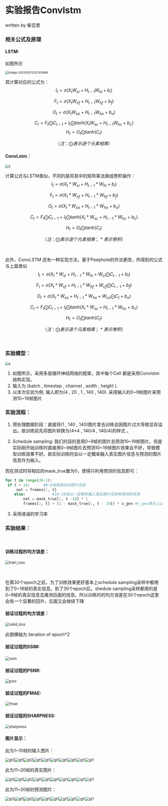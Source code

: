 # 实验报告Convlstm

written by 柴百里



### 相关公式及原理



#### LSTM:



如图所示

<img src="https://github.com/Monaco12138/my_convlstm/photo/image-20210507202743689" alt="image-20210507202743689" style="zoom: 67%;" />



其计算对应的公式为：
$$
I_t = \sigma( X_t W_{xi} + H_{t-1}W_{hi} + b_i  )
$$

$$
F_t = \sigma( X_t W_{xf} + H_{t-1}W_{hf} + b_f  )
$$

$$
O_t = \sigma( X_t W_{xo} + H_{t-1}W_{ho} + b_o  )
$$

$$
C_t = F_t\bigodot C_{t-1} + I_t \bigodot tanh( X_t W_{xc} + H_{t-1}W_{hc} + b_c  )
$$
$$
H_t = O_t\bigodot tanh(C_t)
$$


$$
（注：\bigodot 表示逐个元素相乘）
$$


#### ConvLstm：



<img src="D:\Desktop\大三下\Lab\ReportLstm\5.png" alt="5" style="zoom:67%;" />



计算公式与LSTM类似，不同的是将其中的矩阵乘法换成卷积操作：
$$
I_t = \sigma( X_t* W_{xi} + H_{t-1}*W_{hi} + b_i  )
$$

$$
F_t = \sigma( X_t *W_{xf} + H_{t-1}*W_{hf} + b_f  )
$$

$$
O_t = \sigma( X_t* W_{xo} + H_{t-1}*W_{ho} + b_o  )
$$

$$
C_t = F_t\bigodot C_{t-1} + I_t \bigodot tanh( X_t *W_{xc} + H_{t-1}*W_{hc} + b_c  )
$$

$$
H_t = O_t\bigodot tanh(C_t)
$$

$$
（注：\bigodot 表示逐个元素相乘 ；*表示卷积）
$$

​				



此外，ConvLSTM 还有一种实现方法，基于Peephole的作法更改，所得到的公式与上面类似
$$
I_t = \sigma( X_t* W_{xi} + H_{t-1}*W_{hi} + W_{ci}\bigodot C_{t-1}+ b_i  )
$$

$$
F_t = \sigma( X_t *W_{xf} + H_{t-1}*W_{hf} + W_{cf}\bigodot C_{t-1} + b_f  )
$$

$$
O_t = \sigma( X_t* W_{xo} + H_{t-1}*W_{ho} + W_{co}\bigodot C_{t}+ b_o  )
$$

$$
C_t = F_t\bigodot C_{t-1} + I_t \bigodot tanh( X_t *W_{xc} + H_{t-1}*W_{hc} + b_c  )
$$

$$
H_t = O_t\bigodot tanh(C_t)
$$

$$
（注：\bigodot 表示逐个元素相乘 ；*表示卷积）
$$

​		

### 实验模型：



<img src="D:\Desktop\大三下\Lab\ReportLstm\6.png" alt="6" style="zoom:67%;" />



1. 如图所示，采用多层循环神经网络的框架，其中每个Cell 都是采用Convlstm结构实现。
2. 输入为 (batch , timestep , channel , width , height ).
3. 以本次实验为例, 输入即为(4 , 20 , 1 , 140 , 140). 采用输入的0~9帧图片来预测10~19帧图片



### 实验流程：

1.  预处理数据阶段：直接将(1 , 140 , 140)图片拿去训练会因图片过大导致显存溢出。故训练前先将图片转换为(4*4 , 140/4 , 140/4)的样式 。

   

2.  Schedule sampling:  我们的目的是用0~9帧的图片去预测10~19帧图片。但是实际刚开始训练时直接用0~9帧图片去预测10~19帧图片效果会不好，导致模型训练效果不好。故实际训练时会以一定概率融入真实图片信息与预测的图片信息作为输入。

   而在测试时将相应的mask_true置为0，使得只利用预测的信息即可：
   
   ```python
   for t in range(20-1):
   	if t < 10:		#0~9帧用真实的图片信息
       	net = frames[:, t] 
       else:			#10~18帧以一定概率融入真实图片信息和预测的信息
           net = mask_true[:, t -10] * \
           frames[:, t] + (1 - mask_true[:, t - 10]) * x_gen #x_gen表示上以帧预测的图片
   ```



3. 采用递减的学习率







### 实验结果：

​	

#### 训练过程的均方误差：

<img src="D:\Desktop\大三下\Lab\my_convlstm_Tianhe\radarResult\loss\test\loss.png" alt="train_loss" style="zoom: 80%;" />

​	

在第30个epoch之前，为了训练效果更好基本上schedule sampling采样中都用到了0~18帧的真实信息。到了30个epoch后，shedule sampling采样都用的是0~9帧的真实信息去推测后面的信息。所以训练时的均方误差在30个epoch这里会有一个显著的回升，后面又会继续下降



#### 验证过程的均方误差：

<img src="D:\Desktop\大三下\Lab\my_convlstm_Tianhe\radarResult\loss\test\valid_loss.png" alt="valid_loss" style="zoom:80%;" />

此图横轴为 iteration of epoch*2



#### 验证过程的SSIM:

​	<img src="D:\Desktop\大三下\Lab\my_convlstm_Tianhe\radarResult\loss\test\ssim.png" alt="ssim" style="zoom:80%;" />



#### 验证过程的PSNR:

<img src="D:\Desktop\大三下\Lab\my_convlstm_Tianhe\radarResult\loss\test\psnr.png" alt="psnr" style="zoom:80%;" />



#### 验证过程的FMAE:

<img src="D:\Desktop\大三下\Lab\my_convlstm_Tianhe\radarResult\loss\test\fmae.png" alt="fmae" style="zoom:80%;" />



#### 验证过程的SHARPNESS:

<img src="D:\Desktop\大三下\Lab\my_convlstm_Tianhe\radarResult\loss\test\sharpness.png" alt="sharpness" style="zoom:80%;" />



#### 图片显示： 



此为1~10帧的输入图片：

<img src="D:\Desktop\大三下\Lab\my_convlstm_Tianhe\radarResult\results\test\60\10\gt1.png" alt="gt3" style="zoom:80%;" /><img src="D:\Desktop\大三下\Lab\my_convlstm_Tianhe\radarResult\results\test\60\10\gt2.png" alt="gt1" style="zoom: 80%;" /><img src="D:\Desktop\大三下\Lab\my_convlstm_Tianhe\radarResult\results\test\60\10\gt3.png" alt="gt2" style="zoom:80%;" /><img src="D:\Desktop\大三下\Lab\my_convlstm_Tianhe\radarResult\results\test\60\10\gt4.png" alt="gt1" style="zoom: 80%;" /><img src="D:\Desktop\大三下\Lab\my_convlstm_Tianhe\radarResult\results\test\60\10\gt5.png" alt="gt1" style="zoom: 80%;" /><img src="D:\Desktop\大三下\Lab\my_convlstm_Tianhe\radarResult\results\test\60\10\gt6.png" alt="gt1" style="zoom: 80%;" /><img src="D:\Desktop\大三下\Lab\my_convlstm_Tianhe\radarResult\results\test\60\10\gt7.png" alt="gt1" style="zoom: 80%;" /><img src="D:\Desktop\大三下\Lab\my_convlstm_Tianhe\radarResult\results\test\60\10\gt8.png" alt="gt1" style="zoom: 80%;" /><img src="D:\Desktop\大三下\Lab\my_convlstm_Tianhe\radarResult\results\test\60\10\gt9.png" alt="gt1" style="zoom: 80%;" /><img src="D:\Desktop\大三下\Lab\my_convlstm_Tianhe\radarResult\results\test\60\10\gt10.png" alt="gt1" style="zoom: 80%;" />





此为11~20帧的真实图片：

<img src="D:\Desktop\大三下\Lab\my_convlstm_Tianhe\radarResult\results\test\60\10\gt11.png" alt="gt3" style="zoom:80%;" /><img src="D:\Desktop\大三下\Lab\my_convlstm_Tianhe\radarResult\results\test\60\10\gt12.png" alt="gt1" style="zoom: 80%;" /><img src="D:\Desktop\大三下\Lab\my_convlstm_Tianhe\radarResult\results\test\60\10\gt13.png" alt="gt2" style="zoom:80%;" /><img src="D:\Desktop\大三下\Lab\my_convlstm_Tianhe\radarResult\results\test\60\10\gt14.png" alt="gt1" style="zoom: 80%;" /><img src="D:\Desktop\大三下\Lab\my_convlstm_Tianhe\radarResult\results\test\60\10\gt15.png" alt="gt1" style="zoom: 80%;" /><img src="D:\Desktop\大三下\Lab\my_convlstm_Tianhe\radarResult\results\test\60\10\gt16.png" alt="gt1" style="zoom: 80%;" /><img src="D:\Desktop\大三下\Lab\my_convlstm_Tianhe\radarResult\results\test\60\10\gt17.png" alt="gt1" style="zoom: 80%;" /><img src="D:\Desktop\大三下\Lab\my_convlstm_Tianhe\radarResult\results\test\60\10\gt18.png" alt="gt1" style="zoom: 80%;" /><img src="D:\Desktop\大三下\Lab\my_convlstm_Tianhe\radarResult\results\test\60\10\gt19.png" alt="gt1" style="zoom: 80%;" /><img src="D:\Desktop\大三下\Lab\my_convlstm_Tianhe\radarResult\results\test\60\10\gt20.png" alt="gt1" style="zoom: 80%;" />





此为11~20帧的预测图片：

<img src="D:\Desktop\大三下\Lab\my_convlstm_Tianhe\radarResult\results\test\60\10\pd11.png" alt="gt3" style="zoom:80%;" /><img src="D:\Desktop\大三下\Lab\my_convlstm_Tianhe\radarResult\results\test\60\10\pd12.png" alt="gt1" style="zoom: 80%;" /><img src="D:\Desktop\大三下\Lab\my_convlstm_Tianhe\radarResult\results\test\60\10\pd13.png" alt="gt2" style="zoom:80%;" /><img src="D:\Desktop\大三下\Lab\my_convlstm_Tianhe\radarResult\results\test\60\10\pd14.png" alt="gt1" style="zoom: 80%;" /><img src="D:\Desktop\大三下\Lab\my_convlstm_Tianhe\radarResult\results\test\60\10\pd15.png" alt="gt1" style="zoom: 80%;" /><img src="D:\Desktop\大三下\Lab\my_convlstm_Tianhe\radarResult\results\test\60\10\pd16.png" alt="gt1" style="zoom: 80%;" /><img src="D:\Desktop\大三下\Lab\my_convlstm_Tianhe\radarResult\results\test\60\10\pd17.png" alt="gt1" style="zoom: 80%;" /><img src="D:\Desktop\大三下\Lab\my_convlstm_Tianhe\radarResult\results\test\60\10\pd18.png" alt="gt1" style="zoom: 80%;" /><img src="D:\Desktop\大三下\Lab\my_convlstm_Tianhe\radarResult\results\test\60\10\pd19.png" alt="gt1" style="zoom: 80%;" /><img src="D:\Desktop\大三下\Lab\my_convlstm_Tianhe\radarResult\results\test\60\10\pd20.png" alt="gt1" style="zoom: 80%;" />









